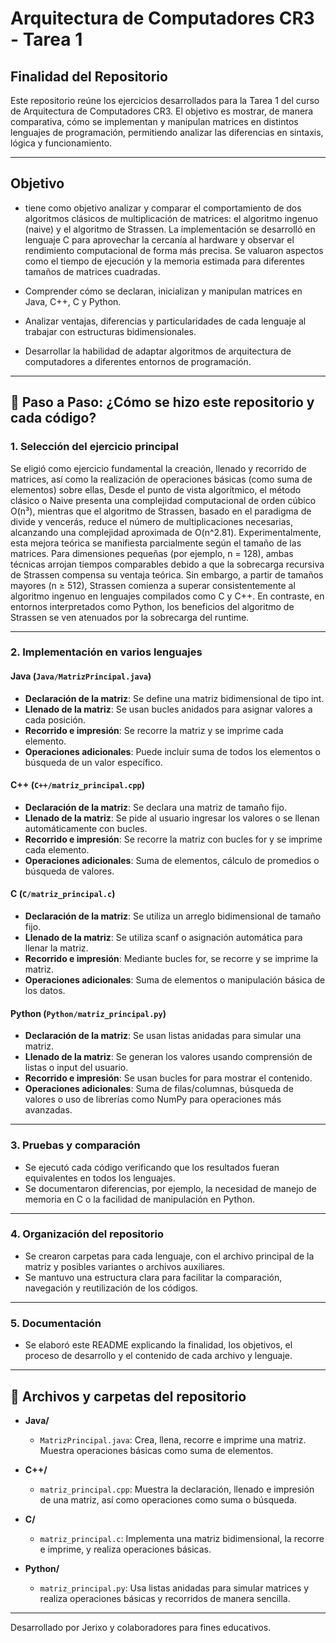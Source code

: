 # Arquitectura de Computadores CR3 - Tarea 1

## Finalidad del Repositorio

Este repositorio reúne los ejercicios desarrollados para la Tarea 1 del curso de Arquitectura de Computadores CR3. El objetivo es mostrar, de manera comparativa, cómo se implementan y manipulan matrices en distintos lenguajes de programación, permitiendo analizar las diferencias en sintaxis, lógica y funcionamiento.

---

## Objetivo

- tiene como objetivo analizar y comparar el comportamiento de dos algoritmos clásicos de multiplicación de matrices: el algoritmo ingenuo (naive) y el algoritmo de Strassen. La implementación se desarrolló en lenguaje C para aprovechar la cercanía al hardware y observar el rendimiento computacional de forma más precisa. Se valuaron aspectos como el tiempo de ejecución y la memoria estimada para diferentes tamaños de matrices cuadradas.

- Comprender cómo se declaran, inicializan y manipulan matrices en Java, C++, C y Python.
- Analizar ventajas, diferencias y particularidades de cada lenguaje al trabajar con estructuras bidimensionales.
- Desarrollar la habilidad de adaptar algoritmos de arquitectura de computadores a diferentes entornos de programación.

---

## 👣 Paso a Paso: ¿Cómo se hizo este repositorio y cada código?

### 1. Selección del ejercicio principal

Se eligió como ejercicio fundamental la creación, llenado y recorrido de matrices, así como la realización de operaciones básicas (como suma de elementos) sobre ellas,
    Desde el punto de vista algorítmico, el método clásico o Naive presenta una complejidad computacional de orden cúbico O(n³), mientras que el algoritmo de Strassen, basado en el paradigma de divide y vencerás, reduce el número de multiplicaciones necesarias, alcanzando una complejidad aproximada de O(n^2.81).
     Experimentalmente, esta mejora teórica se manifiesta parcialmente según el tamaño de las matrices. Para dimensiones pequeñas (por ejemplo, n = 128), ambas técnicas arrojan tiempos comparables debido a que la sobrecarga recursiva de Strassen compensa su ventaja teórica. Sin embargo, a partir de tamaños mayores (n ≥ 512), Strassen comienza a superar consistentemente al algoritmo ingenuo en lenguajes compilados como C y C++. En contraste, en entornos interpretados como Python, los beneficios del algoritmo de Strassen se ven atenuados por la sobrecarga del runtime.


---

### 2. Implementación en varios lenguajes

#### Java (`Java/MatrizPrincipal.java`)

- **Declaración de la matriz**: Se define una matriz bidimensional de tipo int.
- **Llenado de la matriz**: Se usan bucles anidados para asignar valores a cada posición.
- **Recorrido e impresión**: Se recorre la matriz y se imprime cada elemento.
- **Operaciones adicionales**: Puede incluir suma de todos los elementos o búsqueda de un valor específico.

#### C++ (`C++/matriz_principal.cpp`)

- **Declaración de la matriz**: Se declara una matriz de tamaño fijo.
- **Llenado de la matriz**: Se pide al usuario ingresar los valores o se llenan automáticamente con bucles.
- **Recorrido e impresión**: Se recorre la matriz con bucles for y se imprime cada elemento.
- **Operaciones adicionales**: Suma de elementos, cálculo de promedios o búsqueda de valores.

#### C (`C/matriz_principal.c`)

- **Declaración de la matriz**: Se utiliza un arreglo bidimensional de tamaño fijo.
- **Llenado de la matriz**: Se utiliza scanf o asignación automática para llenar la matriz.
- **Recorrido e impresión**: Mediante bucles for, se recorre y se imprime la matriz.
- **Operaciones adicionales**: Suma de elementos o manipulación básica de los datos.

#### Python (`Python/matriz_principal.py`)

- **Declaración de la matriz**: Se usan listas anidadas para simular una matriz.
- **Llenado de la matriz**: Se generan los valores usando comprensión de listas o input del usuario.
- **Recorrido e impresión**: Se usan bucles for para mostrar el contenido.
- **Operaciones adicionales**: Suma de filas/columnas, búsqueda de valores o uso de librerías como NumPy para operaciones más avanzadas.

---

### 3. Pruebas y comparación

- Se ejecutó cada código verificando que los resultados fueran equivalentes en todos los lenguajes.
- Se documentaron diferencias, por ejemplo, la necesidad de manejo de memoria en C o la facilidad de manipulación en Python.

---

### 4. Organización del repositorio

- Se crearon carpetas para cada lenguaje, con el archivo principal de la matriz y posibles variantes o archivos auxiliares.
- Se mantuvo una estructura clara para facilitar la comparación, navegación y reutilización de los códigos.

---

### 5. Documentación

- Se elaboró este README explicando la finalidad, los objetivos, el proceso de desarrollo y el contenido de cada archivo y lenguaje.

---

## 📁 Archivos y carpetas del repositorio

- **Java/**  
  - `MatrizPrincipal.java`: Crea, llena, recorre e imprime una matriz. Muestra operaciones básicas como suma de elementos.

- **C++/**  
  - `matriz_principal.cpp`: Muestra la declaración, llenado e impresión de una matriz, así como operaciones como suma o búsqueda.

- **C/**  
  - `matriz_principal.c`: Implementa una matriz bidimensional, la recorre e imprime, y realiza operaciones básicas.

- **Python/**  
  - `matriz_principal.py`: Usa listas anidadas para simular matrices y realiza operaciones básicas y recorridos de manera sencilla.

---





Desarrollado por Jerixo y colaboradores para fines educativos.
